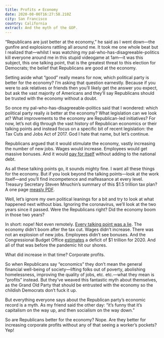 ```yaml
---
title: Profits ≠ Economy
date: 2020-08-06T16:27:58.210Z
city: San Francisco
country: California
extract: And the myth of the GOP.
---
```

“Republicans are just better at the economy,” he said as I went down—the gunfire and explosions rattling all around me. It took me one whole beat but I realized that—whilst I was watching my pal-who-has-disagreeable-politics kill everyone around me in this stupid videogame at 1am—it was this subject, this one talking point, that is the greatest threat to this election for Democrats; the belief that Republicans are good at the economy.

Setting aside what “good” really means for now, which political party is better for the economy? I’m asking that question earnestly. Because if you were to ask relatives or friends then you’ll likely get the answer you expect, but ask the vast majority of Americans and they’ll say Republicans should be trusted with the economy without a doubt.

So once my pal-who-has-disagreeable-politics said that I wondered: which political party really *is* better at the economy? What legislation can we look at? What improvements to the economy are Republican-led initiatives? For now, let’s not dig through the vast history of Republican economics or their talking points and instead focus on a specific bit of recent legislation: the Tax Cuts and Jobs Act of 2017. God I hate that name, but let’s continue. 

Republicans argued that it would stimulate the economy, vastly increasing the number of new jobs. Wages would increase. Employees would get massive bonuses. And it would [pay for itself](https://www.washingtonpost.com/news/wonk/wp/2017/12/11/the-treasury-has-finally-explained-how-the-trump-tax-plan-would-pay-for-itself-and-its-already-being-attacked/) without adding to the national debt. 

As all these talking points go, it sounds mighty fine. I want all these things for the economy. But if you look beyond the talking points—look at the work itself—and you’ll find incompetence and malfeasance at every level. Treasury Secretary Steven Mnuchin’s summary of this $1.5 trillion tax plan? A one page [measly PDF](https://www.treasury.gov/press-center/press-releases/Documents/TreasuryGrowthMemo12-11-17.pdf). 

Well, let’s ignore my own political leanings for a bit and try to look at what happened next without bias. Ignoring the coronavirus, we’ll look at the two years since it passed. Were the Republicans right? Did the economy boom in those two years?

In short: nope! Not even remotely. [Every talking point was a lie](https://billmoyers.com/story/trumps-tax-cuts-were-a-disaster-naturally-republicans-want-even-more/). The economy didn’t boom after the tax cut. Wages didn’t increase. There was not an explosion of new jobs. Employees didn’t see bonuses. And the Congressional Budget Office [estimates](https://www.cbo.gov/publication/56050?utm_source=feedblitz&utm_medium=FeedBlitzEmail&utm_content=812526&utm_campaign=Express_2020-01-28_14%3a30%3a00) a deficit of $1 trillion for 2020. And all of that was before the pandemic hit our shores.

What did increase in that time? Corporate profits. 

So when Republicans say “economics” they don’t mean the general financial well-being of society—lifting folks out of poverty, abolishing homelessness, improving the quality of jobs, etc. etc.—what they mean is “profits” instead. But they’ve weaved this fantastic myth about themselves, as the Grand Old Party that should be entrusted with the economy so the childish Democrats don’t fuck it up. 

But everything everyone says about the Republican party’s economic record is a myth. As my friend said the other day: “it’s funny that it’s capitalism on the way up, and then socialism on the way down.”

So are Republicans better for the economy? Nope. Are they better for increasing corporate profits without any of that seeing a worker’s pockets? Yep!